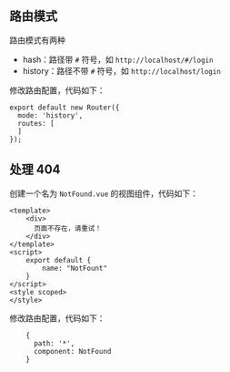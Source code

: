## 路由模式

路由模式有两种

- hash：路径带 `#` 符号，如 `http://localhost/#/login`
- history：路径不带 `#` 符号，如 `http://localhost/login`

修改路由配置，代码如下：

```
export default new Router({
  mode: 'history',
  routes: [
  ]
});
```

## 处理 404

创建一个名为 `NotFound.vue` 的视图组件，代码如下：

```
<template>
    <div>
      页面不存在，请重试！
    </div>
</template>
<script>
    export default {
        name: "NotFount"
    }
</script>
<style scoped>
</style>
```

修改路由配置，代码如下：

```
    {
      path: '*',
      component: NotFound
    }
```